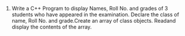 1. Write a C++ Program to display Names, Roll No. and grades of 3 students who have appeared in the examination. Declare the class of name, Roll No. and grade.Create an array of class objects. Readand display the contents of the array.
